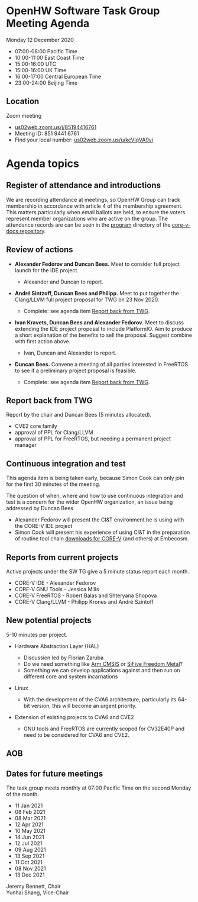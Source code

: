# OpenHW Software Task Group Meeting Agenda

Monday 12 December 2020

- 07:00-08:00 Pacific Time
- 10:00-11:00 East Coast Time
- 15:00-16:00 UTC
- 15:00-16:00 UK Time
- 16:00-17:00 Central European Time
- 23:00-24:00 Beijing Time

## Location

Zoom meeting

- [us02web.zoom.us/j/85194416761](https://us02web.zoom.us/j/85194416761)
- Meeting ID: 851 9441 6761
- Find your local number: [us02web.zoom.us/u/kcVlqVA9vi](https://us02web.zoom.us/u/kcVlqVA9vi)

# Agenda topics

## Register of attendance and introductions

We are recording attendance at meetings, so OpenHW Group can track membership in accordance with article 4 of the membership agreement. This matters particularly when email ballots are held, to ensure the voters represent member organizations who are active on the group. The attendance records are can be seen in the [program](https://github.com/openhwgroup/core-v-docs/tree/master/program) directory of the [core-v-docs repository](https://github.com/openhwgroup/core-v-docs).

## Review of actions

- **Alexander Fedorov and Duncan Bees.** Meet to consider full project launch for the IDE project.

  - Alexander and Duncan to report.

- **André Sintzoff, Duncan Bees and Philipp.** Meet to put together the Clang/LLVM full project proposal for TWG on 23 Nov 2020.

  - Complete: see agenda item [Report back from TWG](#report-back-from-twg).

- **Ivan Kravets, Duncan Bees and Alexander Fedorov.** Meet to discuss extending the IDE project proposal to include PlatformIO. Aim to produce a short explanation of the benefits to sell the proposal. Suggest combine with first action above.

  - Ivan, Duncan and Alexander to report.

- **Duncan Bees.** Convene a meeting of all parties interested in FreeRTOS to see if a preliminary project proposal is feasible.

  - Complete: see agenda item [Report back from TWG](#report-back-from-twg).

## Report back from TWG

Report by the chair and Duncan Bees (5 minutes allocated).

- CVE2 core family
- approval of PPL for Clang/LLVM
- approval of PPL for FreeRTOS, but needing a permanent project manager

## Continuous integration and test

This agenda item is being taken early, because Simon Cook can only join for the first 30 minutes of the meeting.

The question of when, where and how to use continuous integration and test is a concern for the wider OpenHW organization, an issue being addressed by Duncan Bees.

- Alexander Fedorov will present the CI&T environment he is using with the CORE-V IDE project
- Simon Cook will present his experience of using CI&T in the preparation of routine tool chain [downloads for CORE-V](https://www.embecosm.com/resources/tool-chain-downloads/#corev) (and others) at Embecosm.

## Reports from current projects

Active projects under the SW TG give a 5 minute status report each month.

- CORE-V IDE - Alexander Fedorov
- CORE-V GNU Tools - Jessica Mills
- CORE-V FreeRTOS - Robert Balas and Shteryana Shopova
- CORE-V Clang/LLVM - Philipp Krones and André Szintoff

## New potential projects

5-10 minutes per project.

- Hardware Abstraction Layer (HAL)

  - Discussion led by Florian Zaruba
  - Do we need something like [Arm CMSIS](https://developer.arm.com/tools-and-software/embedded/cmsis) or [SiFive Freedom Metal](https://github.com/sifive/freedom-metal)?
  - Something we can develop applications against and then run on different core and system incarnations

- Linux

  - With the development of the CVA6 architecture, particularly its 64-bit version, this will become an urgent priority.

- Extension of existing projects to CVA6 and CVE2

  - GNU tools and FreeRTOS are currently scoped for CV32E40P and need to be considered for CVA6 and CVE2.

## AOB

## Dates for future meetings

The task group meets monthly at 07:00 Pacific Time on the second Monday of the month.

- 11 Jan 2021
- 08 Feb 2021
- 08 Mar 2021
- 12 Apr 2021
- 10 May 2021
- 14 Jun 2021
- 12 Jul 2021
- 09 Aug 2021
- 13 Sep 2021
- 11 Oct 2021
- 08 Nov 2021
- 13 Dec 2021

Jeremy Bennett, Chair\
Yunhai Shang, Vice-Chair
